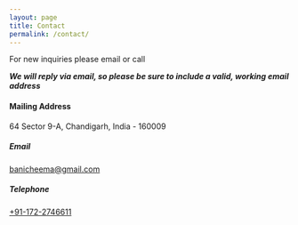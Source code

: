 ```yaml
---
layout: page
title: Contact
permalink: /contact/
---
```


For new inquiries please email or call

__*We will reply via email, so please be sure to include a valid, working email address*__

#### Mailing Address

64 Sector 9-A,
Chandigarh, India - 160009

##### Email

[banicheema@gmail.com](mailto:banicheema@gmail.com)

##### Telephone

[+91-172-2746611](tel:+91-172-2746611)
